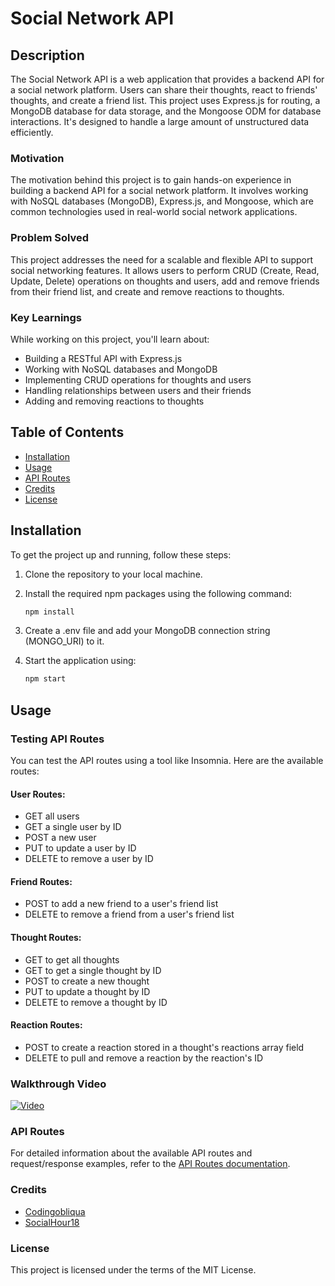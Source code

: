 # Social Network API

## Description

The Social Network API is a web application that provides a backend API for a social network platform. Users can share their thoughts, react to friends' thoughts, and create a friend list. This project uses Express.js for routing, a MongoDB database for data storage, and the Mongoose ODM for database interactions. It's designed to handle a large amount of unstructured data efficiently.

### Motivation

The motivation behind this project is to gain hands-on experience in building a backend API for a social network platform. It involves working with NoSQL databases (MongoDB), Express.js, and Mongoose, which are common technologies used in real-world social network applications.

### Problem Solved

This project addresses the need for a scalable and flexible API to support social networking features. It allows users to perform CRUD (Create, Read, Update, Delete) operations on thoughts and users, add and remove friends from their friend list, and create and remove reactions to thoughts.

### Key Learnings

While working on this project, you'll learn about:

- Building a RESTful API with Express.js
- Working with NoSQL databases and MongoDB
- Implementing CRUD operations for thoughts and users
- Handling relationships between users and their friends
- Adding and removing reactions to thoughts

## Table of Contents

- [Installation](#installation)
- [Usage](#usage)
- [API Routes](#api-routes)
- [Credits](#credits)
- [License](#license)

## Installation

To get the project up and running, follow these steps:

1. Clone the repository to your local machine.
2. Install the required npm packages using the following command:

   ```bash
   npm install
3. Create a .env file and add your MongoDB connection string (MONGO_URI) to it.
4. Start the application using:

    ```bash
    npm start
## Usage

### Testing API Routes

You can test the API routes using a tool like Insomnia. Here are the available routes:

#### User Routes:
- GET all users
- GET a single user by ID
- POST a new user
- PUT to update a user by ID
- DELETE to remove a user by ID

#### Friend Routes:
- POST to add a new friend to a user's friend list
- DELETE to remove a friend from a user's friend list

#### Thought Routes:
- GET to get all thoughts
- GET to get a single thought by ID
- POST to create a new thought
- PUT to update a thought by ID
- DELETE to remove a thought by ID

#### Reaction Routes:
- POST to create a reaction stored in a thought's reactions array field
- DELETE to pull and remove a reaction by the reaction's ID

### Walkthrough Video

 [![Video](https://img.youtube.com/vi/12xk-yk9Hx-w1uJxPwJ3vOvMow3TArNbk/0.jpg)](https://drive.google.com/file/d/12xk-yk9Hx-w1uJxPwJ3vOvMow3TArNbk/view)

### API Routes

For detailed information about the available API routes and request/response examples, refer to the [API Routes documentation](API-Routes.md).

### Credits

- [Codingobliqua](https://github.com/Codingobliqua)
- [SocialHour18](https://github.com/CodingObliqua/SocialHour18)

### License

This project is licensed under the terms of the MIT License.
